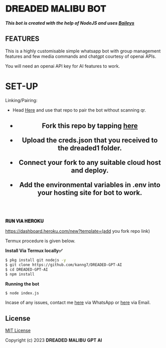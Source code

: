 # 𝐃𝐑𝐄𝐀𝐃𝐄𝐃 𝐌𝐀𝐋𝐈𝐁𝐔 𝐁𝐎𝐓

***This bot is created with the help of NodeJS and uses [Baileys](https://github.com/adiwajshing/Baileys)***

## FEATURES
This is a highly customisable simple whatsapp bot with group management features and few media commands and chatgpt courtesy of openai APIs.

You will need an openai API key for AI features to work.

# SET-UP

Linking/Pairing:

- Head  [Here](https://github.com/Fortunatusmokaya/DREADED-PAIRING) and use that repo to pair the bot without scanning qr.

    
<h2 align="center">   

- Fork this repo by tapping  [here](https://github.com/kanng7/DREADED-GPT-AI/fork)


- Upload the creds.json that you received to the dreaded1 folder.

- Connect your fork to any suitable cloud host and deploy.

- Add the environmental variables in .env into your hosting site for bot to work.
</h2>
 
     
<br>
     <br>


**𝐑𝐔𝐍 𝐕𝐈𝐀 𝐇𝐄𝐑𝐎𝐊𝐔**

https://dashboard.heroku.com/new?template=(add you fork repo link)


Termux procedure is given below.
 

**Install Via Termux locally✅**


```bash
$ pkg install git nodejs -y
$ git clone https://github.com/kanng7/DREADED-GPT-AI
$ cd DREADED-GPT-AI
$ npm install
```


**Running the bot**
```bash
$ node index.js
```


Incase of any issues, contact me  [here](https://wa.me/+254743551416) via WhatsApp or [here](kiddomalibu@gmail.com) via Email.


## License

[MIT License](https://github.com/kanng7/DREADED-GPT-AI/blob/main/LICENSE)

Copyright (c) 2023 𝐃𝐑𝐄𝐀𝐃𝐄𝐃 𝐌𝐀𝐋𝐈𝐁𝐔 𝐆𝐏𝐓 𝐀𝐈

